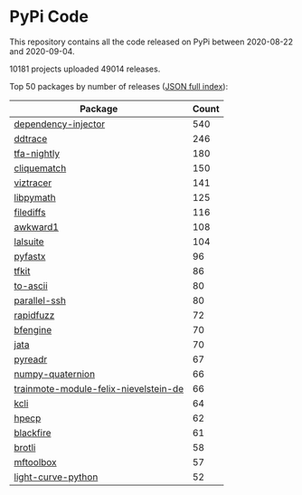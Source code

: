 # PyPi Code

This repository contains all the code released on PyPi between 2020-08-22 and 2020-09-04.

10181 projects uploaded 49014 releases. 

Top 50 packages by number of releases ([JSON full index](./index.json)):

| Package   | Count |
|-----------|-------|
| [dependency-injector](https://github.com/pypi-data/pypi-code-62/tree/import/dependency-injector) | 540 |
| [ddtrace](https://github.com/pypi-data/pypi-code-62/tree/import/ddtrace) | 246 |
| [tfa-nightly](https://github.com/pypi-data/pypi-code-62/tree/import/tfa-nightly) | 180 |
| [cliquematch](https://github.com/pypi-data/pypi-code-62/tree/import/cliquematch) | 150 |
| [viztracer](https://github.com/pypi-data/pypi-code-62/tree/import/viztracer) | 141 |
| [libpymath](https://github.com/pypi-data/pypi-code-62/tree/import/libpymath) | 125 |
| [filediffs](https://github.com/pypi-data/pypi-code-62/tree/import/filediffs) | 116 |
| [awkward1](https://github.com/pypi-data/pypi-code-62/tree/import/awkward1) | 108 |
| [lalsuite](https://github.com/pypi-data/pypi-code-62/tree/import/lalsuite) | 104 |
| [pyfastx](https://github.com/pypi-data/pypi-code-62/tree/import/pyfastx) | 96 |
| [tfkit](https://github.com/pypi-data/pypi-code-62/tree/import/tfkit) | 86 |
| [to-ascii](https://github.com/pypi-data/pypi-code-62/tree/import/to-ascii) | 80 |
| [parallel-ssh](https://github.com/pypi-data/pypi-code-62/tree/import/parallel-ssh) | 80 |
| [rapidfuzz](https://github.com/pypi-data/pypi-code-62/tree/import/rapidfuzz) | 72 |
| [bfengine](https://github.com/pypi-data/pypi-code-62/tree/import/bfengine) | 70 |
| [jata](https://github.com/pypi-data/pypi-code-62/tree/import/jata) | 70 |
| [pyreadr](https://github.com/pypi-data/pypi-code-62/tree/import/pyreadr) | 67 |
| [numpy-quaternion](https://github.com/pypi-data/pypi-code-62/tree/import/numpy-quaternion) | 66 |
| [trainmote-module-felix-nievelstein-de](https://github.com/pypi-data/pypi-code-62/tree/import/trainmote-module-felix-nievelstein-de) | 66 |
| [kcli](https://github.com/pypi-data/pypi-code-62/tree/import/kcli) | 64 |
| [hpecp](https://github.com/pypi-data/pypi-code-62/tree/import/hpecp) | 62 |
| [blackfire](https://github.com/pypi-data/pypi-code-62/tree/import/blackfire) | 61 |
| [brotli](https://github.com/pypi-data/pypi-code-62/tree/import/brotli) | 58 |
| [mftoolbox](https://github.com/pypi-data/pypi-code-62/tree/import/mftoolbox) | 57 |
| [light-curve-python](https://github.com/pypi-data/pypi-code-62/tree/import/light-curve-python) | 52 |
